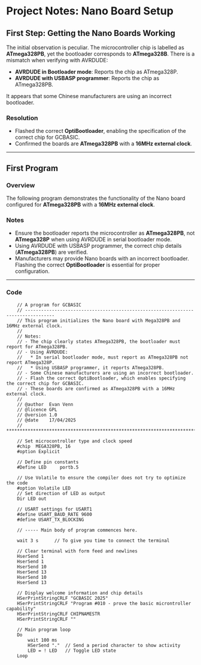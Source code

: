 # Project Notes: Nano Board Setup

## First Step: Getting the Nano Boards Working

The initial observation is peculiar. The microcontroller chip is labelled as **ATmega328PB**, yet the bootloader corresponds to **ATmega328B**. There is a mismatch when verifying with AVRDUDE:

- **AVRDUDE in Bootloader mode**: Reports the chip as ATmega328P.
- **AVRDUDE with USBASP programmer**: Reports the chip as ATmega328PB.

It appears that some Chinese manufacturers are using an incorrect bootloader.

### Resolution

- Flashed the correct **OptiBootloader**, enabling the specification of the correct chip for GCBASIC.
- Confirmed the boards are **ATmega328PB** with a **16MHz external clock**.

---

## First Program

### Overview

The following program demonstrates the functionality of the Nano board configured for **ATmega328PB** with a **16MHz external clock**.

### Notes

- Ensure the bootloader reports the microcontroller as **ATmega328PB**, not **ATmega328P** when using AVRDUDE in serial bootloader mode.
- Using AVRDUDE with USBASP programmer, the correct chip details (**ATmega328PB**) are verified.
- Manufacturers may provide Nano boards with an incorrect bootloader. Flashing the correct **OptiBootloader** is essential for proper configuration.

---

### Code

```gcbasic
    // A program for GCBASIC
    // ---------------------------------------------------------------------------------
    // This program initializes the Nano board with Mega328PB and 16MHz external clock.
    //
    // Notes:
    // - The chip clearly states ATmega328PB, the bootloader must report for ATmega328PB.
    // - Using AVRDUDE:
    //   * In serial bootloader mode, must report as ATmega328PB not report ATmega328P.
    //   * Using USBASP programmer, it reports ATmega328PB.
    // - Some Chinese manufacturers are using an incorrect bootloader.
    // - Flash the correct OptiBootloader, which enables specifying the correct chip for GCBASIC.
    // - These boards are confirmed as ATmega328PB with a 16MHz external clock.
    //
    // @author  Evan Venn
    // @licence GPL
    // @version 1.0
    // @date    17/04/2025
    // ********************************************************************************

    // Set microcontroller type and clock speed
    #chip  MEGA328PB, 16
    #option Explicit

    // Define pin constants
    #Define LED     portb.5

    // Use Volatile to ensure the compiler does not try to optimize the code
    #option Volatile LED
    // Set direction of LED as output
    Dir LED out

    // USART settings for USART1
    #define USART_BAUD_RATE 9600
    #define USART_TX_BLOCKING

    // ----- Main body of program commences here.

    wait 3 s      // To give you time to connect the terminal

    // Clear terminal with form feed and newlines
    HserSend 1
    HserSend 1
    HserSend 10
    HserSend 13
    HserSend 10
    HserSend 13

    // Display welcome information and chip details
    HSerPrintStringCRLF "GCBASIC 2025"
    HSerPrintStringCRLF "Program #010 - prove the basic microntroller capability"
    HSerPrintStringCRLF CHIPNAMESTR
    HSerPrintStringCRLF ""

    // Main program loop
    Do
        wait 100 ms
        HSerSend "."  // Send a period character to show activity
        LED = ! LED   // Toggle LED state
    Loop